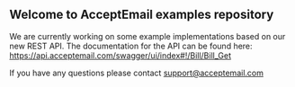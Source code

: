 ## Welcome to AcceptEmail examples repository

We are currently working on some example implementations based on our new REST API. The documentation for the API can be found here:
https://api.acceptemail.com/swagger/ui/index#!/Bill/Bill_Get

If you have any questions please contact support@acceptemail.com
